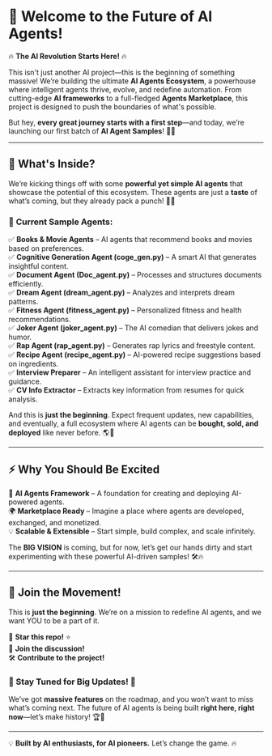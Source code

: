 # 🚀 **Welcome to the Future of AI Agents!**  

🔥 **The AI Revolution Starts Here!** 🔥  

This isn't just another AI project—this is the beginning of something massive! We’re building the ultimate **AI Agents Ecosystem**, a powerhouse where intelligent agents thrive, evolve, and redefine automation. From cutting-edge **AI frameworks** to a full-fledged **Agents Marketplace**, this project is designed to push the boundaries of what's possible.  

But hey, **every great journey starts with a first step**—and today, we’re launching our first batch of **AI Agent Samples**! 🚀✨

---

## 🎯 **What's Inside?**

We’re kicking things off with some **powerful yet simple AI agents** that showcase the potential of this ecosystem. These agents are just a **taste** of what’s coming, but they already pack a punch! 🥊💥

### 🔹 **Current Sample Agents:**
✅ **Books & Movie Agents** – AI agents that recommend books and movies based on preferences.  
✅ **Cognitive Generation Agent (coge_gen.py)** – A smart AI that generates insightful content.  
✅ **Document Agent (Doc_agent.py)** – Processes and structures documents efficiently.  
✅ **Dream Agent (dream_agent.py)** – Analyzes and interprets dream patterns.  
✅ **Fitness Agent (fitness_agent.py)** – Personalized fitness and health recommendations.  
✅ **Joker Agent (joker_agent.py)** – The AI comedian that delivers jokes and humor.  
✅ **Rap Agent (rap_agent.py)** – Generates rap lyrics and freestyle content.  
✅ **Recipe Agent (recipe_agent.py)** – AI-powered recipe suggestions based on ingredients.  
✅ **Interview Preparer** – An intelligent assistant for interview practice and guidance.  
✅ **CV Info Extractor** – Extracts key information from resumes for quick analysis.  

And this is **just the beginning**. Expect frequent updates, new capabilities, and eventually, a full ecosystem where AI agents can be **bought, sold, and deployed** like never before. 🌎🤖

---

## ⚡ **Why You Should Be Excited**

🚀 **AI Agents Framework** – A foundation for creating and deploying AI-powered agents.  
🌍 **Marketplace Ready** – Imagine a place where agents are developed, exchanged, and monetized.  
💡 **Scalable & Extensible** – Start simple, build complex, and scale infinitely.  

The **BIG VISION** is coming, but for now, let’s get our hands dirty and start experimenting with these powerful AI-driven samples! 🛠️🔥

---

## 🚀 **Join the Movement!**

This is **just the beginning**. We’re on a mission to redefine AI agents, and we want YOU to be a part of it.  

📢 **Star this repo!** ⭐   
💬 **Join the discussion!**   
🛠 **Contribute to the project!**   

### 📡 Stay Tuned for Big Updates! 🚀

We’ve got **massive features** on the roadmap, and you won’t want to miss what’s coming next. The future of AI agents is being built **right here, right now**—let’s make history! 🏆🚀

---

💡 **Built by AI enthusiasts, for AI pioneers.** Let’s change the game. 🔥

